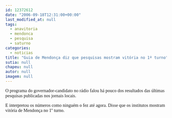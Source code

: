 ```yaml
---
id: 12372612
date: "2006-09-18T12:31:00+00:00"
last_modified_at: null
tags:
  - anavitoria
  - mendonca
  - pesquisa
  - saturno
categories:
  - noticias
title: "Guia de Mendonça diz que pesquisas mostram vitória no 1º turno"
sutia: null
chapeu: null
autor: null
imagem: null
---
```

<p><P><FONT face=Verdana>O programa do governador-candidato no rádio falou há pouco dos resultados das últimas pesquisas publicadas nos jornais locais.</FONT></P></p>
<p><P><FONT face=Verdana>E interpretou os números como ninguém o fez até agora. Disse que os institutos mostram vitória de Mendonça no 1º turno.</FONT></P> </p>
